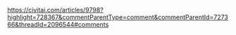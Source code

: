 https://civitai.com/articles/9798?highlight=728367&commentParentType=comment&commentParentId=727366&threadId=2096544#comments
